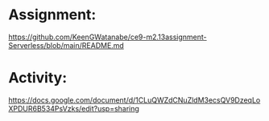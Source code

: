 # Assignment:
https://github.com/KeenGWatanabe/ce9-m2.13assignment-Serverless/blob/main/README.md

# Activity:
https://docs.google.com/document/d/1CLuQWZdCNuZldM3ecsQV9DzeqLoXPDUR6B534PsVzks/edit?usp=sharing
